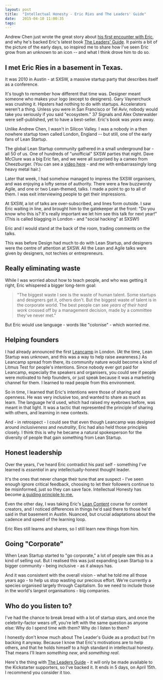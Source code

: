 ```yaml
---
layout: post
title:  "Intellectual Honesty - Eric Ries and The Leaders' Guide"
date:   2015-04-10 11:00:35
tags:   
---
```


Andrew Chen just wrote the great story about [his first encounter with Eric](http://andrewchen.co/how-i-first-met-eric-ries-and-also-why-ive-ordered-his-new-kickstarter-exclusive-book-the-leaders-guide/), and why he's backed Eric's latest book [The Leaders' Guide](https://www.kickstarter.com/projects/881308232/only-on-kickstarter-the-leaders-guide-by-eric-ries). It paints a bit of the picture of the early days, so inspired me to share how I've seen Eric grow from an unknown to an icon -- and what I think drove him to do so.

## I met Eric Ries in a basement in Texas. 

It was 2010 in Austin - at SXSW, a massive startup party that describes itself as a conference. 

It's tough to remember how different that time was.  Designer meant someone who makes your logo (except to designers).  Gary Vaynerchuck was crushing it.   Hipsters had nothing to do with startups. Accelerators weren't a thing. Unless you were in San Francisco or Tel Aviv, nobody would take you seriously if you said "ecosystem." 37 Signals and Alex Osterwalder were self-published, yet to have a best-seller. Eric's book was *years* away. 

Unlike Andrew Chen, I wasn't in Silicon Valley. I was a nobody in a then nowhere startup town called London, England -- but still, one of the early fans of Lean Startup.

The global Lean Startup community gathered in a small underground bar - all 50 of us.  One of hundreds of "unofficial" SXSW parties that night. Dave McClure was a big Eric fan, and we were all surprised by a cameo from Cheezburger. (You can see a [video here](https://www.youtube.com/watch?v=QNIFwNVSwpc) - and me with embarrassingly long heavy metal hair.) 

Later that week, I had somehow managed to impress the SXSW organisers, and was enjoying a lofty sense of authority.  There were a few buzzwordy Agile, and one or two Lean-themed, talks.  I made a point to go to all of them. I was exit interviewing people to get their impressions.

At SXSW, a lot of talks are over-subscribed, and lines form outside.  I saw Eric waiting in line, and brought him to the gatekeeper at the front: "Do you know who this is? It's really important we let him see this talk for next year!"  (This is called blagging in London - and "social hacking" at SXSW!)

Eric and I would stand at the back of the room, trading comments on the talks.

This was before Design had much to do with Lean Startup, and designers were the centre of attention at SXSW.  All the Lean and Agile talks were given by designers, not techies or entrepreneurs. 

## Really eliminating waste

While I was worried about how to teach people, and who was getting it right, Eric whispered a bigger long-term goal:

> "The biggest waste I see is the waste of human talent.  Some startups and designers get it, others don't.  But the biggest waste of talent is in the corporate world. The best people can see *years of their hard work* crossed off by a management decision, made by a committee they've never met."

But Eric would use language - words like "colonise" - which worried me. 

## Helping founders

I had already announced the first [Leancamp](http://leancamp.co) in London. (At the time, Lean Startup was unknown, and this was a way to help raise awareness.) As Leancamp spread from there, its community nature would become a kind of Litmus Test for people's intentions.  Since nobody ever got paid for Leancamp, especially the speakers and organisers, you could see if people were motivated to help founders, or just speak because it was a marketing channel for them. I learned to read people from this environment.

So in time, I learned that Eric's intentions were those of sharing and openness.  He was very inclusive too, and wanted to share as much as learn. The language he'd used, which had raised my eyebrows before, was meant in that light.  It was a tactic that represented the principle of sharing with others, and learning in new contexts.

And - in retrospect - I could see that even though Leancamp was designed around *inclusiveness* and *neutrality*, Eric had also held those principles closely.  I think this is why he became a natural spokesperson for the diversity of people that gain something from Lean Startup.

## Honest leadership

Over the years, I've heard Eric contradict his past self - something I've learned is *essential* in any intellectually-honest thought leader. 

It's the ones that never change their tune that are suspect - I've seen enough ignore critical feedback, choosing to let their followers continue to be misinformed, just so they can save face.  Intellectual Honesty has become [a guiding principle to me.](http://swombat.com/2014/7/29/principled-decisions)

Even the other day, I was taking Eric's [Lean Content](http://leancontent.atotaldisruption.com/) course for content creators, and I noticed differences in things he'd said there to those he'd said in that basement in Austin.  Nuanced, but crucial adaptations about the cadence and speed of the learning loop.

Eric Ries still learns and shares, so I still learn new things from him.

## Going "Corporate"

When Lean Startup started to "go corporate," a lot of people saw this as a kind of selling out.  But I realised this was just expanding Lean Startup to a bigger community - being inclusive - as it always has.

And it was consistent with the overall vision - what he told me all those years ago - to help us stop wasting our precious effort.  We're currently a species organised largely through Capitalism. So we need to include those in the world's largest organisations - big companies.

## Who do you listen to?

I've had the chance to break bread with a lot of startup stars, and once the celebrity-factor wears off, you're left with the same question as anyone else: Why do I spend time with them?  Why do I listen to them?

I honestly don't know much about The Leader's Guide as a product but I'm backing it anyway.  Because I know that Eric's motivations are to help others, and that he holds himself to a high standard in intellectual honesty. That means I'll learn *something new*, and *something real*.

Here's the thing with [The Leaders Guide](https://www.kickstarter.com/projects/881308232/only-on-kickstarter-the-leaders-guide-by-eric-ries) - it will only be made available to the Kickstarter supporters, so I've backed it.  It ends in 5 days, on April 15th. I recommend you consider it too.






